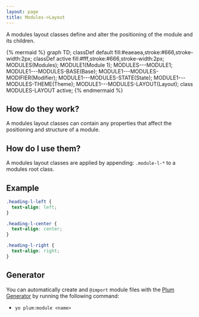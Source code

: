 ```yaml
---
layout: page
title: Modules->Layout
---
```


A modules layout classes define and alter the positioning of the module and its children.

{% mermaid %}
graph TD;
  classDef default fill:#eaeaea,stroke:#666,stroke-width:2px;
  classDef active fill:#fff,stroke:#666,stroke-width:2px;
  MODULES(Modules);
  MODULE1(Module 1);
  MODULES---MODULE1;
  MODULE1---MODULES-BASE(Base);
  MODULE1---MODULES-MODIFIER(Modifier);
  MODULE1---MODULES-STATE(State);
  MODULE1---MODULES-THEME(Theme);
  MODULE1---MODULES-LAYOUT(Layout);
  class MODULES-LAYOUT active;
{% endmermaid %}

## How do they work?

A modules layout classes can contain any properties that affect the positioning and structure of a module.

## How do I use them?

A modules layout classes are applied by appending: `.module-l-*`  to a modules root class.

## Example

```scss
.heading-l-left {
  text-align: left;
}

.heading-l-center {
  text-align: center;
}

.heading-l-right {
  text-align: right;
}
```

## Generator

You can automatically create and `@import` module files with the [Plum Generator](https://github.com/plum-css/generator-plum) by running the following command:

- `yo plum:module <name>`
